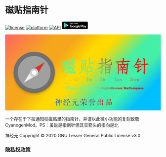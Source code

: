 # 磁贴指南针

[![license](https://img.shields.io/badge/license-LGPL-blue.svg)](https://github.com/hefuyicoder/ListenerMusicPlayer#license)
[![platform](https://img.shields.io/badge/platform-Android-yellow.svg)](https://www.android.com)
[![API](https://img.shields.io/badge/API-29-brightgreen.svg?style=flat)](https://android-arsenal.com/api?level=29)
[![google play](./google-play-badge.png)](https://play.google.com/store/apps/details?id=me.singleneuron.qscompass)

![](宣传图_磁贴指南针_辣眼.jpg)

一个存在于下拉通知栏磁贴里的指南针，并谨以此微小功能的复刻致敬CyanogenMod。PS：虽说是指南针但其实箭头的指向是北

神经元 Copyright © 2020 GNU Lesser General Public License v3.0

### [隐私权政策](./PrivacyPolicy)